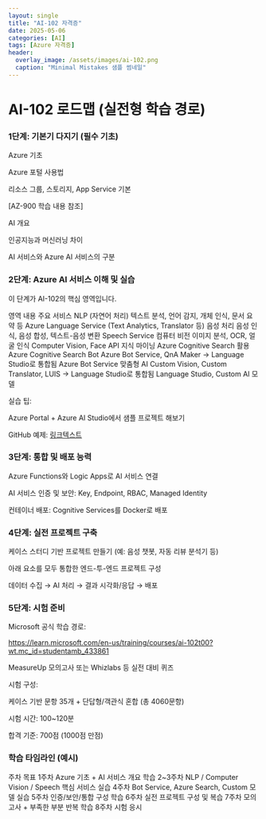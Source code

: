 ```yaml
---
layout: single
title: "AI-102 자격증"
date: 2025-05-06
categories: [AI]
tags: [Azure 자격증]
header:
  overlay_image: /assets/images/ai-102.png
  caption: "Minimal Mistakes 샘플 썸네일"
---
```


# AI-102 로드맵 (실전형 학습 경로)

### 1단계: 기본기 다지기 (필수 기초)

Azure 기초

Azure 포털 사용법

리소스 그룹, 스토리지, App Service 기본

[AZ-900 학습 내용 참조]

AI 개요

인공지능과 머신러닝 차이

AI 서비스와 Azure AI 서비스의 구분

### 2단계: Azure AI 서비스 이해 및 실습

이 단계가 AI-102의 핵심 영역입니다.

영역 내용 주요 서비스
NLP (자연어 처리) 텍스트 분석, 언어 감지, 개체 인식, 문서 요약 등 Azure Language Service (Text Analytics, Translator 등)
음성 처리 음성 인식, 음성 합성, 텍스트-음성 변환 Speech Service
컴퓨터 비전 이미지 분석, OCR, 얼굴 인식 Computer Vision, Face API
지식 마이닝 Azure Cognitive Search 활용 Azure Cognitive Search
Bot Azure Bot Service, QnA Maker → Language Studio로 통합됨 Azure Bot Service
맞춤형 AI Custom Vision, Custom Translator, LUIS → Language Studio로 통합됨 Language Studio, Custom AI 모델

실습 팁:

Azure Portal + Azure AI Studio에서 샘플 프로젝트 해보기

GitHub 예제: [링크텍스트](https://github.com/MicrosoftLearning/AI-102-AIEngineer)

### 3단계: 통합 및 배포 능력

Azure Functions와 Logic Apps로 AI 서비스 연결

AI 서비스 인증 및 보안: Key, Endpoint, RBAC, Managed Identity

컨테이너 배포: Cognitive Services를 Docker로 배포

### 4단계: 실전 프로젝트 구축

케이스 스터디 기반 프로젝트 만들기 (예: 음성 챗봇, 자동 리뷰 분석기 등)

아래 요소를 모두 통합한 엔드-투-엔드 프로젝트 구성

데이터 수집 → AI 처리 → 결과 시각화/응답 → 배포

### 5단계: 시험 준비

Microsoft 공식 학습 경로:

https://learn.microsoft.com/en-us/training/courses/ai-102t00?wt.mc_id=studentamb_433861

MeasureUp 모의고사 또는 Whizlabs 등 실전 대비 퀴즈

시험 구성:

케이스 기반 문항 35개 + 단답형/객관식 혼합 (총 4060문항)

시험 시간: 100~120분

합격 기준: 700점 (1000점 만점)

### 학습 타임라인 (예시)

주차 목표
1주차 Azure 기초 + AI 서비스 개요 학습
2~3주차 NLP / Computer Vision / Speech 핵심 서비스 실습
4주차 Bot Service, Azure Search, Custom 모델 실습
5주차 인증/보안/통합 구성 학습
6주차 실전 프로젝트 구성 및 복습
7주차 모의고사 + 부족한 부분 반복 학습
8주차 시험 응시

